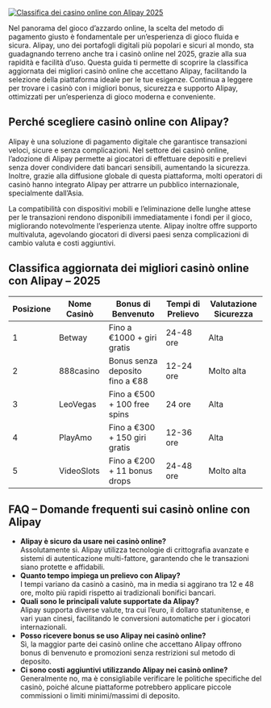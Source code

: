 [![Classifica dei casino online con Alipay 2025](https://123-caf.pages.dev/gitsignup.png)](https://vrmoo.ru/Bt82HjjY)

<p>Nel panorama del gioco d’azzardo online, la scelta del metodo di pagamento giusto è fondamentale per un’esperienza di gioco fluida e sicura. Alipay, uno dei portafogli digitali più popolari e sicuri al mondo, sta guadagnando terreno anche tra i casinò online nel 2025, grazie alla sua rapidità e facilità d’uso. Questa guida ti permette di scoprire la classifica aggiornata dei migliori casinò online che accettano Alipay, facilitando la selezione della piattaforma ideale per le tue esigenze. Continua a leggere per trovare i casinò con i migliori bonus, sicurezza e supporto Alipay, ottimizzati per un’esperienza di gioco moderna e conveniente.</p>  <h2>Perché scegliere casinò online con Alipay?</h2> <p>Alipay è una soluzione di pagamento digitale che garantisce transazioni veloci, sicure e senza complicazioni. Nel settore dei casinò online, l’adozione di Alipay permette ai giocatori di effettuare depositi e prelievi senza dover condividere dati bancari sensibili, aumentando la sicurezza. Inoltre, grazie alla diffusione globale di questa piattaforma, molti operatori di casinò hanno integrato Alipay per attrarre un pubblico internazionale, specialmente dall’Asia.</p> <p>La compatibilità con dispositivi mobili e l’eliminazione delle lunghe attese per le transazioni rendono disponibili immediatamente i fondi per il gioco, migliorando notevolmente l’esperienza utente. Alipay inoltre offre supporto multivaluta, agevolando giocatori di diversi paesi senza complicazioni di cambio valuta e costi aggiuntivi.</p>  <h2>Classifica aggiornata dei migliori casinò online con Alipay – 2025</h2> <table>   <thead>     <tr>       <th>Posizione</th>       <th>Nome Casinò</th>       <th>Bonus di Benvenuto</th>       <th>Tempi di Prelievo</th>       <th>Valutazione Sicurezza</th>     </tr>   </thead>   <tbody>     <tr>       <td>1</td>       <td>Betway</td>       <td>Fino a €1000 + giri gratis</td>       <td>24-48 ore</td>       <td>Alta</td>     </tr>     <tr>       <td>2</td>       <td>888casino</td>       <td>Bonus senza deposito fino a €88</td>       <td>12-24 ore</td>       <td>Molto alta</td>     </tr>     <tr>       <td>3</td>       <td>LeoVegas</td>       <td>Fino a €500 + 100 free spins</td>       <td>24 ore</td>       <td>Alta</td>     </tr>     <tr>       <td>4</td>       <td>PlayAmo</td>       <td>Fino a €300 + 150 giri gratis</td>       <td>12-36 ore</td>       <td>Alta</td>     </tr>     <tr>       <td>5</td>       <td>VideoSlots</td>       <td>Fino a €200 + 11 bonus drops</td>       <td>24-48 ore</td>       <td>Molto alta</td>     </tr>   </tbody> </table>  <h2>FAQ – Domande frequenti sui casinò online con Alipay</h2> <ul>   <li><strong>Alipay è sicuro da usare nei casinò online?</strong><br>Assolutamente sì. Alipay utilizza tecnologie di crittografia avanzate e sistemi di autenticazione multi-fattore, garantendo che le transazioni siano protette e affidabili.</li>   <li><strong>Quanto tempo impiega un prelievo con Alipay?</strong><br>I tempi variano da casinò a casinò, ma in media si aggirano tra 12 e 48 ore, molto più rapidi rispetto ai tradizionali bonifici bancari.</li>   <li><strong>Quali sono le principali valute supportate da Alipay?</strong><br>Alipay supporta diverse valute, tra cui l’euro, il dollaro statunitense, e vari yuan cinesi, facilitando le conversioni automatiche per i giocatori internazionali.</li>   <li><strong>Posso ricevere bonus se uso Alipay nei casinò online?</strong><br>Sì, la maggior parte dei casinò online che accettano Alipay offrono bonus di benvenuto e promozioni senza restrizioni sul metodo di deposito.</li>   <li><strong>Ci sono costi aggiuntivi utilizzando Alipay nei casinò online?</strong><br>Generalmente no, ma è consigliabile verificare le politiche specifiche del casinò, poiché alcune piattaforme potrebbero applicare piccole commissioni o limiti minimi/massimi di deposito.</li> </ul>
